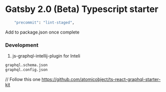 # Gatsby 2.0 (Beta) Typescript starter
```bash
    "precommit": "lint-staged",
```
Add to package.json once complete

### Development
1) js-graphql-intellij-plugin for Inteli
```bash
graphql.schema.json
graphql.config.json
```
// Follow this one https://github.com/atomicobject/ts-react-graphql-starter-kit
